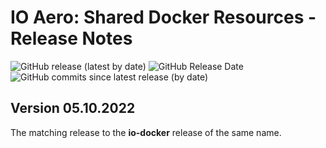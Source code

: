 # IO Aero: Shared Docker Resources - Release Notes

![GitHub release (latest by date)](https://img.shields.io/github/v/release/io-aero/io-docker-shared?display_name=22.10.05)
![GitHub Release Date](https://img.shields.io/github/release-date/io-aero/io-docker-shared)
![GitHub commits since latest release (by date)](https://img.shields.io/github/commits-since/io-aero/io-docker-shared/22.10.05)

## Version 05.10.2022

The matching release to the **io-docker** release of the same name. 
